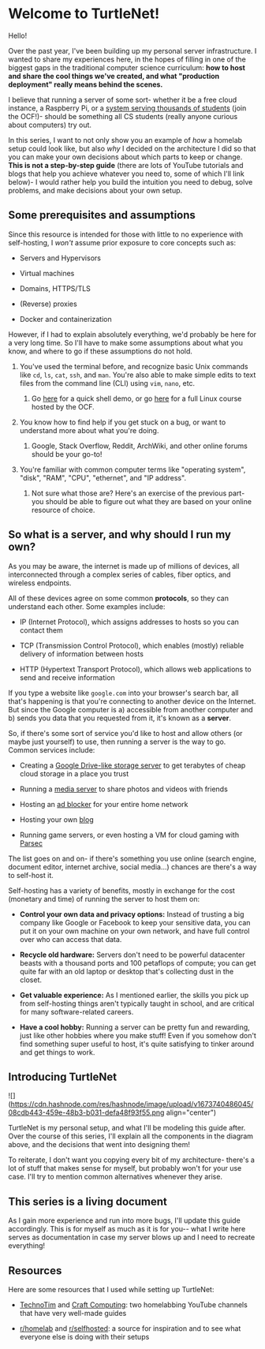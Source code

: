 # Welcome to TurtleNet!

Hello!

Over the past year, I've been building up my personal server infrastructure. I wanted to share my experiences here, in the hopes of filling in one of the biggest gaps in the traditional computer science curriculum: **how to host and share the cool things we've created, and what "production deployment" really means behind the scenes.**

I believe that running a server of some sort- whether it be a free cloud instance, a Raspberry Pi, or a [system serving thousands of students](https://www.ocf.berkeley.edu/docs/staff/backend/servers/) (join the OCF!)- should be something all CS students (really anyone curious about computers) try out.

In this series, I want to not only show you an example of *how* a homelab setup could look like, but also *why* I decided on the architecture I did so that you can make your own decisions about which parts to keep or change. **This is not a step-by-step guide** (there are lots of YouTube tutorials and blogs that help you achieve whatever you need to, some of which I'll link below)- I would rather help you build the intuition you need to debug, solve problems, and make decisions about your own setup.

## Some prerequisites and assumptions

Since this resource is intended for those with little to no experience with self-hosting, I *won't* assume prior exposure to core concepts such as:

* Servers and Hypervisors
    
* Virtual machines
    
* Domains, HTTPS/TLS
    
* (Reverse) proxies
    
* Docker and containerization
    

However, if I had to explain absolutely everything, we'd probably be here for a very long time. So I'll have to make some assumptions about what you know, and where to go if these assumptions do not hold.

1. You've used the terminal before, and recognize basic Unix commands like `cd`, `ls`, `cat`, `ssh`, and `man`. You're also able to make simple edits to text files from the command line (CLI) using `vim`, `nano`, etc.
    
    1. Go [here](https://www.youtube.com/watch?v=TXNpIIlcHm4) for a quick shell demo, or go [here](https://decal.ocf.berkeley.edu/archives/2022-spring/) for a full Linux course hosted by the OCF.
        
2. You know how to find help if you get stuck on a bug, or want to understand more about what you're doing.
    
    1. Google, Stack Overflow, Reddit, ArchWiki, and other online forums should be your go-to!
        
3. You're familiar with common computer terms like "operating system", "disk", "RAM", "CPU", "ethernet", and "IP address".
    
    1. Not sure what those are? Here's an exercise of the previous part- you should be able to figure out what they are based on your online resource of choice.
        

## So what is a server, and why should I run my own?

As you may be aware, the internet is made up of millions of devices, all interconnected through a complex series of cables, fiber optics, and wireless endpoints.

All of these devices agree on some common **protocols**, so they can understand each other. Some examples include:

* IP (Internet Protocol), which assigns addresses to hosts so you can contact them
    
* TCP (Transmission Control Protocol), which enables (mostly) reliable delivery of information between hosts
    
* HTTP (Hypertext Transport Protocol), which allows web applications to send and receive information
    

If you type a website like `google.com` into your browser's search bar, all that's happening is that you're connecting to another device on the Internet. But since the Google computer is a) accessible from another computer and b) sends you data that you requested from it, it's known as a **server**.

So, if there's some sort of service you'd like to host and allow others (or maybe just yourself) to use, then running a server is the way to go. Common services include:

* Creating a [Google Drive-like storage server](https://nextcloud.com/) to get terabytes of cheap cloud storage in a place you trust
    
* Running a [media server](https://www.plex.tv/) to share photos and videos with friends
    
* Hosting an [ad blocker](https://www.google.com/search?client=firefox-b-1-d&q=pihole) for your entire home network
    
* Hosting your own [blog](https://ghost.org/)
    
* Running game servers, or even hosting a VM for cloud gaming with [Parsec](https://parsec.app/)
    

The list goes on and on- if there's something you use online (search engine, document editor, internet archive, social media...) chances are there's a way to self-host it.

Self-hosting has a variety of benefits, mostly in exchange for the cost (monetary and time) of running the server to host them on:

* **Control your own data and privacy options:** Instead of trusting a big company like Google or Facebook to keep your sensitive data, you can put it on your own machine on your own network, and have full control over who can access that data.
    
* **Recycle old hardware:** Servers don't need to be powerful datacenter beasts with a thousand ports and 100 petaflops of compute; you can get quite far with an old laptop or desktop that's collecting dust in the closet.
    
* **Get valuable experience:** As I mentioned earlier, the skills you pick up from self-hosting things aren't typically taught in school, and are critical for many software-related careers.
    
* **Have a cool hobby:** Running a server can be pretty fun and rewarding, just like other hobbies where you make stuff! Even if you somehow don't find something super useful to host, it's quite satisfying to tinker around and get things to work.
    

## Introducing TurtleNet

![](https://cdn.hashnode.com/res/hashnode/image/upload/v1673740486045/08cdb443-459e-48b3-b031-defa48f93f55.png align="center")

TurtleNet is my personal setup, and what I'll be modeling this guide after. Over the course of this series, I'll explain all the components in the diagram above, and the decisions that went into designing them!

To reiterate, I don't want you copying every bit of my architecture- there's a lot of stuff that makes sense for myself, but probably won't for your use case. I'll try to mention common alternatives whenever they arise.

## This series is a living document

As I gain more experience and run into more bugs, I'll update this guide accordingly. This is for myself as much as it is for you-- what I write here serves as documentation in case my server blows up and I need to recreate everything!

## Resources

Here are some resources that I used while setting up TurtleNet:

* [TechnoTim](https://www.youtube.com/@TechnoTim) and [Craft Computing](https://www.youtube.com/@CraftComputing): two homelabbing YouTube channels that have very well-made guides
    
* [r/homelab](https://www.reddit.com/r/homelab/) and [r/selfhosted](https://www.reddit.com/r/selfhosted): a source for inspiration and to see what everyone else is doing with their setups